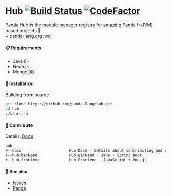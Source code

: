 <h1>Hub
   <a href="https://travis-ci.com/panda-lang/hub"><img src="https://travis-ci.com/panda-lang/hub.svg?branch=master" alt="Build Status"></a>
   <a href="https://www.codefactor.io/repository/github/panda-lang/hub"><img src="https://www.codefactor.io/repository/github/panda-lang/hub/badge" alt="CodeFactor"></a>
</h1>
       
Panda Hub is the module manager registry for amazing Panda (+JVM) based projects 📜 <br>
~ <a href="https://panda-lang.org/">panda-lang.org</a> :wq

#### 📋 Requirements
- Java 8+
- Node.js
- MongoDB

#### 💊 Installation
Building from source

```bash
git clone https://github.com/panda-lang/hub.git
cd hub
./start.sh
```

#### 🧬 Contribute
Details: [Docs](https://github.com/panda-lang/hub/tree/master/docs)

```bash
hub
+--docs                     Hub Docs - Details about contributing and specification
+--hub-backend              Hub Backend - Java + Spring Boot
+--hub-frontend             Hub Frontend - JavaScript + Vue.js
```

#### 💞 See also
- [Issues](https://github.com/panda-lang/hub/issues)
- [Panda](https://github.com/panda-lang/panda)

